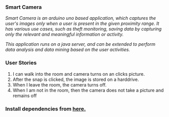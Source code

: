 <h3>
Smart Camera
</h3>

<i>
Smart Camera is an arduino uno based application, which captures the user's images only when a user is present in the given 
proximity range. It has various use cases, such as theft monitoring, saving data by capturing only the relevant and meaningful
information or activity.

This application runs on a java server, and can be extended to perform data analysis and data mining based on the user activities.

</i>

<h3>
User Stories 
</h3>

<ol>
<li>
    I can walk into the room and camera turns on an clicks picture.
</li>
<li>
    After the snap is clicked, the image is stored on a harddrive.
</li>
<li>
    When I leave the room, the camera turns off.
</li>
<li>
    When I am not in the room, then the camera does not take a picture and remains off
</li>
</ol>

<h3> 
Install dependencies from <a href = "https://mega.nz/folder/Dw0EBZYQ#GKxJT4jZjwIXKAHyZsHskA"> here. </a>
</h3>
